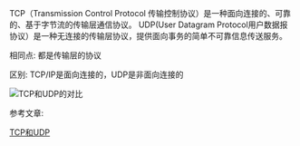 TCP（Transmission Control Protocol 传输控制协议）是一种面向连接的、可靠的、基于字节流的传输层通信协议。
UDP(User Datagram Protocol用户数据报协议）是一种无连接的传输层协议，提供面向事务的简单不可靠信息传送服务。

相同点:
都是传输层的协议

区别:
TCP/IP是面向连接的，UDP是非面向连接的

![TCP和UDP的对比](http://upload-images.jianshu.io/upload_images/3474707-b315c34fc974e623.jpg?imageMogr2/auto-orient/strip%7CimageView2/2/w/1240)


参考文章:

[TCP和UDP](http://blog.csdn.net/u013777351/article/details/49226101)